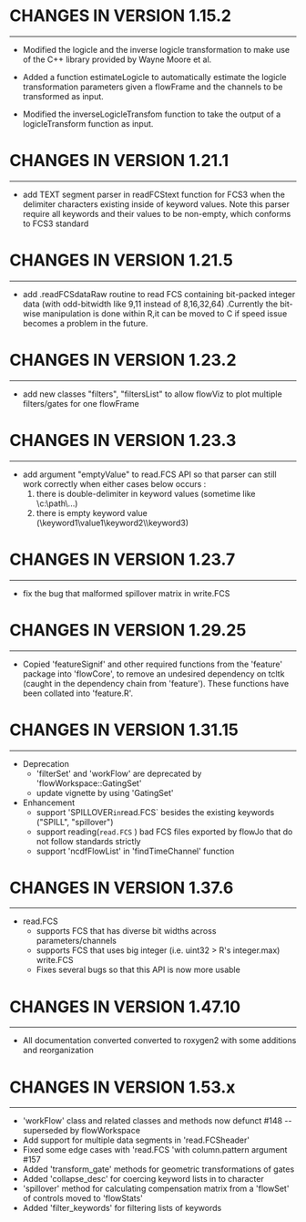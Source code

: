 
# CHANGES IN VERSION 1.15.2

-------------------------

* Modified the logicle and the inverse logicle transformation to make use of the
C++ library provided by Wayne Moore et al.

* Added a function estimateLogicle to automatically estimate the logicle
transformation parameters given a flowFrame and the channels to be transformed
as input.

* Modified the inverseLogicleTransfom function to take the output of a
logicleTransform function as input.

# CHANGES IN VERSION 1.21.1

-------------------------

* add TEXT segment parser in readFCStext function for FCS3 when the delimiter characters existing inside of
keyword values. Note this parser require all keywords and their values to be non-empty, which conforms to FCS3 standard

# CHANGES IN VERSION 1.21.5

-------------------------

* add .readFCSdataRaw routine to read FCS containing bit-packed integer data (with odd-bitwidth like 9,11 instead of 8,16,32,64)
.Currently the bit-wise manipulation is done within R,it can be moved to C if speed issue becomes a problem in the future.

# CHANGES IN VERSION 1.23.2

-------------------------

* add new classes "filters", "filtersList" to allow flowViz to plot multiple filters/gates for one flowFrame

# CHANGES IN VERSION 1.23.3

-------------------------

* add argument "emptyValue" to read.FCS API so that parser can still work correctly when either cases below occurs :
    1. there is double-delimiter in keyword values (sometime like \\c:\\path\\...)
    2. there is empty keyword value  (\\keyword1\\value1\\keyword2\\\\keyword3)

# CHANGES IN VERSION 1.23.7

-------------------------

* fix the bug that malformed spillover matrix in write.FCS

# CHANGES IN VERSION 1.29.25

--------------------------

* Copied 'featureSignif' and other required functions from the 'feature' package
into 'flowCore', to remove an undesired dependency on tcltk (caught in the
dependency chain from 'feature'). These functions have been collated into
'feature.R'.

# CHANGES IN VERSION 1.31.15

--------------------------

* Deprecation
    + 'filterSet' and 'workFlow' are deprecated by 'flowWorkspace::GatingSet'
    + update vignette by using 'GatingSet'
* Enhancement
    + support 'SPILLOVER` in `read.FCS` besides the existing keywords ("SPILL", "spillover")
    + support reading(`read.FCS` ) bad FCS files exported by flowJo that do not follow standards strictly
    + support 'ncdfFlowList' in 'findTimeChannel' function

# CHANGES IN VERSION 1.37.6

--------------------------

* read.FCS
    + supports FCS that has diverse bit widths across parameters/channels
    + supports FCS that uses big integer (i.e. uint32 > R's integer.max)
    write.FCS
    + Fixes several bugs so that this API is now more usable 

# CHANGES IN VERSION 1.47.10

--------------------------

+ All documentation converted converted to roxygen2 with some additions and reorganization

# CHANGES IN VERSION 1.53.x

--------------------------

+ 'workFlow' class and related classes and methods now defunct #148 -- superseded by flowWorkspace
+ Add support for multiple data segments in 'read.FCSheader'
+ Fixed some edge cases with 'read.FCS 'with column.pattern argument #157
+ Added 'transform_gate' methods for geometric transformations of gates
+ Added 'collapse_desc' for coercing keyword lists in to character
+ 'spillover' method for calculating compensation matrix from a 'flowSet' of controls moved to 'flowStats'
+ Added 'filter_keywords' for filtering lists of keywords
